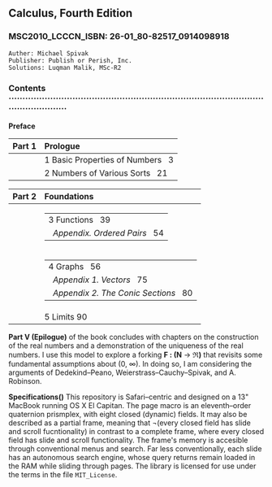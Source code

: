 ## Calculus, Fourth Edition
### MSC2010_LCCCN_ISBN: 26-01_80-82517_0914098918
```
Auther: Michael Spivak  
Publisher: Publish or Perish, Inc.  
Solutions: Luqman Malik, MSc-R2
```

### Contents ·················································································································

__Preface__

| Part 1   |  Prologue                               |
|----------|:----------------------------------------|
|          |  1 Basic Properties of Numbers &nbsp; 3 |
|          |  2 Numbers of Various Sorts &nbsp; 21   |

| Part 2   |  Foundations                            |
|----------|:----------------------------------------|
|          |  <table><tr><td>3 Functions &nbsp; 39</td></tr><tr><td style="margin-left:30px"><em>&nbsp; Appendix. Ordered Pairs</em> &nbsp; 54</td></tr></table>|
|          |  <table><tr><td>4 Graphs &nbsp; 56</td></tr><tr><td style="indent:30px"><em>&nbsp; Appendix 1. Vectors</em> &nbsp; 75</td></tr><tr><td style="indent:30px"><em>&nbsp; Appendix 2. The Conic Sections</em> &nbsp; 80</td></tr></table>|
|          |  5 Limits 90                            |


__Part V (Epilogue)__ of the book concludes with chapters on the construction of the real numbers and a demonstration of the uniqueness of the real numbers. I use this model to explore a forking  **F : (N** &rarr; **&real;)** that revisits some fundamental assumptions about (0, &#x221e;). In doing so, I am considering the arguments of Dedekind–Peano, Weierstrass–Cauchy–Spivak, and A. Robinson.

__Specifications()__ This repository is Safari–centric and designed on a 13" MacBook running OS X El Capitan. The page macro is an eleventh–order quaternion prismplex, with eight closed (dynamic) fields. It may also be described as a partial frame, meaning that ¬(every closed field has slide and scroll fucntionality) in contrast to a complete frame, where every closed field has slide and scroll functionality. The frame's memory is accesible through conventional menus and search. Far less conventionally, each slide has an autonomous search engine, whose query returns remain loaded in the RAM while sliding through pages. The library is licensed for use under the terms in the file <code>MIT_License</code>.
